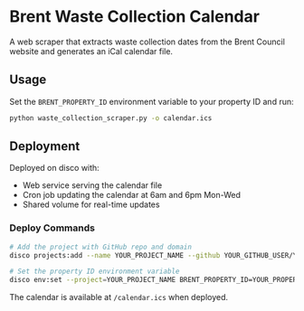 # Brent Waste Collection Calendar

A web scraper that extracts waste collection dates from the Brent Council website and generates an iCal calendar file.

## Usage

Set the `BRENT_PROPERTY_ID` environment variable to your property ID and run:

```bash
python waste_collection_scraper.py -o calendar.ics
```

## Deployment

Deployed on disco with:
- Web service serving the calendar file
- Cron job updating the calendar at 6am and 6pm Mon-Wed
- Shared volume for real-time updates

### Deploy Commands

```bash
# Add the project with GitHub repo and domain
disco projects:add --name YOUR_PROJECT_NAME --github YOUR_GITHUB_USER/YOUR_REPO --domain YOUR_DOMAIN

# Set the property ID environment variable
disco env:set --project=YOUR_PROJECT_NAME BRENT_PROPERTY_ID=YOUR_PROPERTY_ID
```

The calendar is available at `/calendar.ics` when deployed.
